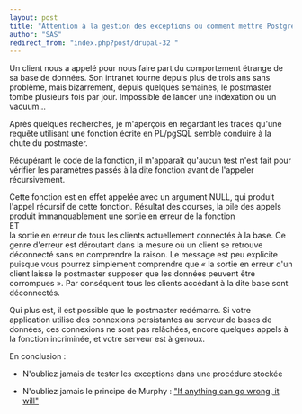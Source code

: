 ```yaml
---
layout: post
title: "Attention à la gestion des exceptions ou comment mettre PostgreSQL à genou avec un petit bout de PL/pgSQL..."
author: "SAS"
redirect_from: "index.php?post/drupal-32 "
---
```




<p>

Un client nous a appelé pour nous faire part du comportement étrange de sa base de données. Son intranet tourne depuis plus de trois ans sans problème, mais bizarrement, depuis quelques semaines, le postmaster tombe plusieurs fois par jour. Impossible de lancer une indexation ou un vacuum...</p>

<p>

Après quelques recherches, je m'aperçois en regardant les traces qu'une requête utilisant une fonction écrite en PL/pgSQL semble conduire à la chute du postmaster.</p>

<p>

Récupérant le code de la fonction, il m'apparaît qu'aucun test n'est fait pour vérifier les paramètres passés à la dite fonction avant de l'appeler récursivement.

</p>

<p>

Cette fonction est en effet appelée avec un argument NULL, qui produit l'appel récursif de cette fonction. Résultat des courses, la pile des appels produit immanquablement une sortie en erreur de la fonction <br />ET<br /> la sortie en erreur de tous les clients actuellement connectés à la base. Ce genre d'erreur est déroutant dans la mesure où un client se retrouve déconnecté sans en comprendre la raison.  Le message est peu explicite puisque vous pourrez simplement comprendre que «&nbsp;la sortie en erreur d'un client laisse le postmaster supposer que les données peuvent être corrompues&nbsp;». Par conséquent tous les clients accédant à la dite base sont déconnectés.

</p>

<p>

Qui plus est, il est possible que le postmaster redémarre. Si votre application utilise des connexions persistantes au serveur de bases de données, ces connexions ne sont pas relâchées, encore quelques appels à la fonction incriminée, et votre serveur est à genoux.

</p>

<p>

En conclusion :</p>

<ul>

<li>

N'oubliez jamais de tester les exceptions dans une procédure stockée</li>

<li>

N'oubliez jamais le principe de Murphy : <a href="http://www.edwards.af.mil/history/docs_html/tidbits/murphy%27s_law.html"> "If anything can go wrong, it will"</a></li>

</ul>